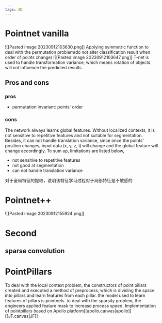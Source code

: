 ```yaml
---
tags: AD
---
```

# Pointnet vanilla
![[Pasted image 20230912103630.png]]
Applying symmetric function to deal with the permutation problem(do not alter classification result when order of points change)
![[Pasted image 20230912103647.png]]
T-net is used to handle transformation variance, which means rotation of objects will not influence the predicted results.
## Pros and cons
### pros
- permutation invariant: points' order

### cons 
The network always learns global features. Without localized contexts, it is not sensitive to repetitive features and not suitable for segmentation. Besides, it can not handle translation variance, since once the points' position changes, input data (x, y, z, i) will change and the global feature will change accordingly.
To sum up, limitations are listed below,
- not sensitive to repetitive features
- not good at segmentation
- can not handle translation variance

对于全局特征的提取，说明该特征学习过程对于局部特征是不敏感的

# Pointnet++
![[Pasted image 20230912155924.png]]

# Second
## sparse convolution


# PointPillars
To deal with the local context problem, the constructors of point pillars created and executed a method of preprocess, which is dividing the space into pillars and learn features from each pillar. the model used to learn features of pillars is pointnets.
to deal with the sparsity problem, the engineers applied feature mask to increase process speed.
Implementation of pointpillars based on Apollo platform[[apollo.canvas|apollo]][[JF.canvas|JF]]

